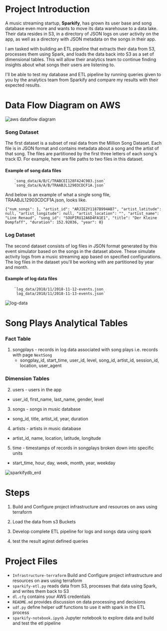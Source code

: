 # Project Introduction
A music streaming startup, __Sparkify__, has grown its user base and song database even more and wants to move its data warehouse to a data lake. Their data resides in S3, in a directory of JSON logs on user activity on the app, as well as a directory with JSON metadata on the songs in their app.

I am tasked with building an ETL pipeline that extracts their data from S3, processes them using Spark, and loads the data back into S3 as a set of dimensional tables. This will allow their analytics team to continue finding insights about what songs their users are listening to.

I'll be able to test my database and ETL pipeline by running queries given to you by the analytics team from Sparkify and compare my results with their expected results.

# Data Flow Diagram on AWS
![aws dataflow diagram](https://user-images.githubusercontent.com/80867381/236677474-c081a068-cb3c-4711-827a-2d5d96654cc5.png)

### Song Dataset
The first dataset is a subset of real data from the Million Song Dataset. Each file is in JSON format and contains metadata about a song and the artist of that song. The files are partitioned by the first three letters of each song's track ID. For example, here are file paths to two files in this dataset.

#### Example of song data files
        `song_data/A/B/C/TRABCEI128F424C983.json`
        `song_data/A/A/B/TRAABJL12903CDCF1A.json`

And below is an example of what a single song file, TRAABJL12903CDCF1A.json, looks like.

`{"num_songs": 1, "artist_id": "ARJIE2Y1187B994AB7", "artist_latitude": null, "artist_longitude": null, "artist_location": "", "artist_name": "Line Renaud", "song_id": "SOUPIRU12A6D4FA1E1", "title": "Der Kleine Dompfaff", "duration": 152.92036, "year": 0}`


### Log Dataset
The second dataset consists of log files in JSON format generated by this event simulator based on the songs in the dataset above. These simulate activity logs from a music streaming app based on specified configurations.
The log files in the dataset you'll be working with are partitioned by year and month.

#### Example of log data files
        `log_data/2018/11/2018-11-12-events.json
         log_data/2018/11/2018-11-13-events.json`
         
 ![log-data](https://user-images.githubusercontent.com/80867381/235442887-f6298846-7541-4043-982f-a4d53a4640c8.png)

# Song Plays Analytical Tables
### Fact Table
1. songplays - records in log data associated with song plays i.e. records with page `NextSong`
    - songplay_id, start_time, user_id, level, song_id, artist_id, session_id, location, user_agent

### Dimension Tables
2. users - users in the app
  - user_id, first_name, last_name, gender, level
3. songs - songs in music database
  - song_id, title, artist_id, year, duration
4. artists - artists in music database
  - artist_id, name, location, latitude, longitude
5. time - timestamps of records in songplays broken down into specific units
  - start_time, hour, day, week, month, year, weekday

![sparkifydb_erd](https://user-images.githubusercontent.com/80867381/214580187-78bda55c-c1ed-4296-8614-0dab5892df16.png)

# Steps
1. Build and Configure project infrastructure and resources on aws using terraform

2. Load the data from s3 Buckets

3. Develop complete ETL pipeline for logs and songs data using spark 

4. test the result aginst defined queries

# Project Files
- `Infrastructure-terraform` Build and Configure project infrastructure and resources on aws using terraform
- `sparkify-etl.py` reads data from S3, processes that data using Spark, and writes them back to S3
- `dl.cfg` contains your AWS credentials
- `README.md` provides discussion on data processing and decisions
- `udf.py` define helper udf functions to use it with spark in the ETL process
- `sparkify-notebook.ipynb` Jupyter notebook to explore data and build and test the etl pipeline 
